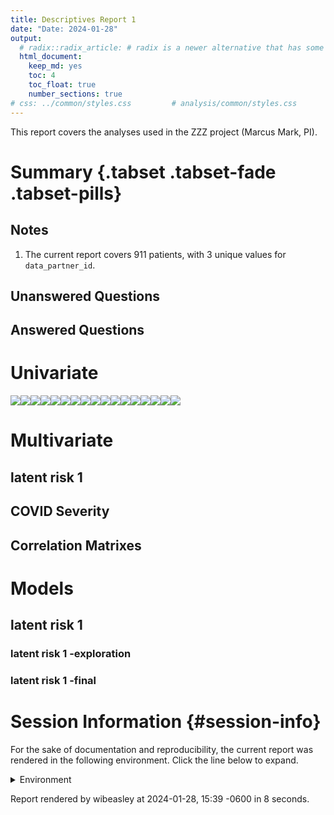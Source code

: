 ```yaml
---
title: Descriptives Report 1
date: "Date: 2024-01-28"
output:
  # radix::radix_article: # radix is a newer alternative that has some advantages over `html_document`.
  html_document:
    keep_md: yes
    toc: 4
    toc_float: true
    number_sections: true
# css: ../common/styles.css         # analysis/common/styles.css
---
```


  This report covers the analyses used in the ZZZ project (Marcus Mark, PI).

<!--  Set the working directory to the repository's base directory; this assumes the report is nested inside of two directories.-->


<!-- Set the report-wide options, and point to the external code file. -->


<!-- Load 'sourced' R files.  Suppress the output when loading sources. -->


<!-- Load packages, or at least verify they're available on the local machine.  Suppress the output when loading packages. -->


<!-- Load any global functions and variables declared in the R file.  Suppress the output. -->


<!-- Declare any global functions specific to a Rmd output.  Suppress the output. -->


<!-- Load the datasets.   -->


<!-- Tweak the datasets.   -->


Summary {.tabset .tabset-fade .tabset-pills}
===========================================================================

Notes
---------------------------------------------------------------------------

1. The current report covers 911 patients, with 3 unique values for `data_partner_id`.


Unanswered Questions
---------------------------------------------------------------------------

Answered Questions
---------------------------------------------------------------------------


Univariate
===========================================================================

![](figure-png/marginals-1.png)<!-- -->![](figure-png/marginals-2.png)<!-- -->![](figure-png/marginals-3.png)<!-- -->![](figure-png/marginals-4.png)<!-- -->![](figure-png/marginals-5.png)<!-- -->![](figure-png/marginals-6.png)<!-- -->![](figure-png/marginals-7.png)<!-- -->![](figure-png/marginals-8.png)<!-- -->![](figure-png/marginals-9.png)<!-- -->![](figure-png/marginals-10.png)<!-- -->![](figure-png/marginals-11.png)<!-- -->![](figure-png/marginals-12.png)<!-- -->![](figure-png/marginals-13.png)<!-- -->![](figure-png/marginals-14.png)<!-- -->![](figure-png/marginals-15.png)<!-- -->![](figure-png/marginals-16.png)<!-- -->![](figure-png/marginals-17.png)<!-- -->


Multivariate
===========================================================================

latent risk 1
---------------------------------------------------------------------------



COVID Severity
---------------------------------------------------------------------------



Correlation Matrixes
---------------------------------------------------------------------------




Models
===========================================================================

latent risk 1
---------------------------------------------------------------------------

### latent risk 1 -exploration



### latent risk 1 -final





Session Information {#session-info}
===========================================================================

For the sake of documentation and reproducibility, the current report was rendered in the following environment.  Click the line below to expand.

  <details>
    <summary>Environment <span class="glyphicon glyphicon-plus-sign"></span></summary>
    
    ```
    ─ Session info ───────────────────────────────────────────────────────────────────────────────────
     setting  value
     version  R version 4.3.1 (2023-06-16)
     os       Ubuntu 23.10
     system   x86_64, linux-gnu
     ui       RStudio
     language (EN)
     collate  en_US.UTF-8
     ctype    en_US.UTF-8
     tz       America/Chicago
     date     2024-01-28
     rstudio  2023.12.0+369 Ocean Storm (desktop)
     pandoc   3.1.11 @ /usr/bin/ (via rmarkdown)
    
    ─ Packages ───────────────────────────────────────────────────────────────────────────────────────
     package         * version    date (UTC) lib source
     archive           1.1.7      2023-12-11 [1] CRAN (R 4.3.1)
     arrow             14.0.0.2   2023-12-02 [1] CRAN (R 4.3.1)
     assertthat        0.2.1      2019-03-21 [1] CRAN (R 4.3.1)
     backports         1.4.1      2021-12-13 [1] CRAN (R 4.3.1)
     base            * 4.3.1      2023-08-02 [4] local
     bit               4.0.5      2022-11-15 [1] CRAN (R 4.3.1)
     bit64             4.0.5      2020-08-30 [1] CRAN (R 4.3.1)
     blob              1.2.4      2023-03-17 [1] CRAN (R 4.3.1)
     bslib             0.6.1      2023-11-28 [1] CRAN (R 4.3.1)
     cachem            1.0.8      2023-05-01 [1] CRAN (R 4.3.1)
     checkmate         2.3.1      2023-12-04 [1] CRAN (R 4.3.1)
     chron             2.3-61     2023-05-02 [1] CRAN (R 4.3.1)
     cli               3.6.2      2023-12-11 [1] CRAN (R 4.3.1)
     colorspace        2.1-0      2023-01-23 [1] CRAN (R 4.3.1)
     compiler          4.3.1      2023-08-02 [4] local
     config            0.3.2      2023-08-30 [1] CRAN (R 4.3.1)
     corrplot          0.92       2021-11-18 [1] CRAN (R 4.3.1)
     crayon            1.5.2      2022-09-29 [1] CRAN (R 4.3.1)
     datasets        * 4.3.1      2023-08-02 [4] local
     DBI               1.2.1      2024-01-12 [1] CRAN (R 4.3.1)
     digest            0.6.34     2024-01-11 [1] CRAN (R 4.3.1)
     dplyr             1.1.4      2023-11-17 [1] CRAN (R 4.3.1)
     duckdb            0.9.2-1    2023-11-28 [1] CRAN (R 4.3.1)
     evaluate          0.23       2023-11-01 [1] CRAN (R 4.3.1)
     fansi             1.0.6      2023-12-08 [1] CRAN (R 4.3.1)
     farver            2.1.1      2022-07-06 [1] CRAN (R 4.3.1)
     fastmap           1.1.1      2023-02-24 [1] CRAN (R 4.3.1)
     forcats           1.0.0      2023-01-29 [1] CRAN (R 4.3.1)
     fs                1.6.3      2023-07-20 [1] CRAN (R 4.3.1)
     generics          0.1.3      2022-07-05 [1] CRAN (R 4.3.1)
     ggplot2         * 3.4.4      2023-10-12 [1] CRAN (R 4.3.1)
     glue              1.7.0      2024-01-09 [1] CRAN (R 4.3.1)
     graphics        * 4.3.1      2023-08-02 [4] local
     grDevices       * 4.3.1      2023-08-02 [4] local
     grid              4.3.1      2023-08-02 [4] local
     gsubfn            0.7        2018-03-16 [1] CRAN (R 4.3.1)
     gtable            0.3.4      2023-08-21 [1] CRAN (R 4.3.1)
     highr             0.10       2022-12-22 [1] CRAN (R 4.3.1)
     hms               1.1.3      2023-03-21 [1] CRAN (R 4.3.1)
     htmltools         0.5.7      2023-11-03 [1] CRAN (R 4.3.1)
     jquerylib         0.1.4      2021-04-26 [1] CRAN (R 4.3.1)
     jsonlite          1.8.8      2023-12-04 [1] CRAN (R 4.3.1)
     knitr           * 1.45       2023-10-30 [1] CRAN (R 4.3.1)
     labeling          0.4.3      2023-08-29 [1] CRAN (R 4.3.1)
     lattice           0.22-5     2023-10-24 [1] CRAN (R 4.3.1)
     lifecycle         1.0.4      2023-11-07 [1] CRAN (R 4.3.1)
     lubridate         1.9.3      2023-09-27 [1] CRAN (R 4.3.1)
     magrittr          2.0.3      2022-03-30 [1] CRAN (R 4.3.1)
     Matrix            1.6-5      2024-01-11 [1] CRAN (R 4.3.1)
     memoise           2.0.1      2021-11-26 [1] CRAN (R 4.3.1)
     methods         * 4.3.1      2023-08-02 [4] local
     mgcv              1.9-1      2023-12-21 [1] CRAN (R 4.3.1)
     munsell           0.5.0      2018-06-12 [1] CRAN (R 4.3.1)
     nlme              3.1-164    2023-11-27 [1] CRAN (R 4.3.1)
     OuhscMunge        0.2.0.9016 2024-01-14 [1] local
     parallel          4.3.1      2023-08-02 [4] local
     pillar            1.9.0      2023-03-22 [1] CRAN (R 4.3.1)
     pkgconfig         2.0.3      2019-09-22 [1] CRAN (R 4.3.1)
     png               0.1-8      2022-11-29 [1] CRAN (R 4.3.1)
     proto             1.0.0      2016-10-29 [1] CRAN (R 4.3.1)
     purrr             1.0.2      2023-08-10 [1] CRAN (R 4.3.1)
     R6                2.5.1      2021-08-19 [1] CRAN (R 4.3.1)
     Rcpp              1.0.12     2024-01-09 [1] CRAN (R 4.3.1)
     readr             2.1.5      2024-01-10 [1] CRAN (R 4.3.1)
     reticulate        1.34.0     2023-10-12 [1] CRAN (R 4.3.1)
     rlang             1.1.3      2024-01-10 [1] CRAN (R 4.3.1)
     rmarkdown         2.25       2023-09-18 [1] CRAN (R 4.3.1)
     RSQLite         * 2.3.5      2024-01-21 [1] CRAN (R 4.3.1)
     rstudioapi        0.15.0     2023-07-07 [1] CRAN (R 4.3.1)
     sass              0.4.8      2023-12-06 [1] CRAN (R 4.3.1)
     scales            1.3.0      2023-11-28 [1] CRAN (R 4.3.1)
     sessioninfo       1.2.2      2021-12-06 [1] CRAN (R 4.3.1)
     splines           4.3.1      2023-08-02 [4] local
     sqldf             0.4-11     2017-06-28 [1] CRAN (R 4.3.1)
     stats           * 4.3.1      2023-08-02 [4] local
     TabularManifest   0.2.1      2023-11-15 [1] Github (Melinae/TabularManifest@bcb12f7)
     tcltk             4.3.1      2023-08-02 [4] local
     testit            0.13.1     2024-01-13 [1] Github (yihui/testit@698afd4)
     tibble            3.2.1      2023-03-20 [1] CRAN (R 4.3.1)
     tidyr             1.3.1      2024-01-24 [1] CRAN (R 4.3.1)
     tidyselect        1.2.0      2022-10-10 [1] CRAN (R 4.3.1)
     timechange        0.3.0      2024-01-18 [1] CRAN (R 4.3.1)
     tools             4.3.1      2023-08-02 [4] local
     tzdb              0.4.0      2023-05-12 [1] CRAN (R 4.3.1)
     utf8              1.2.4      2023-10-22 [1] CRAN (R 4.3.1)
     utils           * 4.3.1      2023-08-02 [4] local
     vctrs             0.6.5      2023-12-01 [1] CRAN (R 4.3.1)
     vroom             1.6.5      2023-12-05 [1] CRAN (R 4.3.1)
     withr             3.0.0      2024-01-16 [1] CRAN (R 4.3.1)
     xfun              0.41       2023-11-01 [1] CRAN (R 4.3.1)
     yaml              2.3.8      2023-12-11 [1] CRAN (R 4.3.1)
    
     [1] /home/wibeasley/R/x86_64-pc-linux-gnu-library/4.3
     [2] /usr/local/lib/R/site-library
     [3] /usr/lib/R/site-library
     [4] /usr/lib/R/library
    
    ──────────────────────────────────────────────────────────────────────────────────────────────────
    ```
  </details>



Report rendered by wibeasley at 2024-01-28, 15:39 -0600 in 8 seconds.
